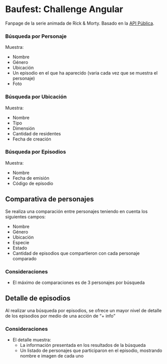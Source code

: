 # Baufest: Challenge Angular
Fanpage de la serie animada de Rick & Morty. Basado en la [API Pública](https://rickandmortyapi.com/).

### Búsqueda por Personaje
Muestra:
- Nombre
- Género
- Ubicación
- Un episodio en el que ha aparecido (varia cada vez que se muestra el personaje)
- Foto

### Búsqueda por Ubicación
Muestra:
- Nombre
- Tipo
- Dimensión
- Cantidad de residentes
- Fecha de creación

### Búsqueda por Episodios
Muestra:
- Nombre
- Fecha de emisión
- Código de episodio

## Comparativa de personajes
Se realiza una comparación entre personajes teniendo en cuenta los siguientes campos:
- Nombre
- Género
- Ubicación
- Especie
- Estado
- Cantidad de episodios que compartieron con cada personaje comparado

### Consideraciones
- El máximo de comparaciones es de 3 personajes por búsqueda

## Detalle de episodios
Al realizar una búsqueda por episodios, se ofrece un mayor nivel de detalle de los episodios por medio de una acción de “+ info”

### Consideraciones
- El detalle muestra:
  - La información presentada en los resultados de la búsqueda
  - Un listado de personajes que participaron en el episodio, mostrando nombre e imagen de cada uno

